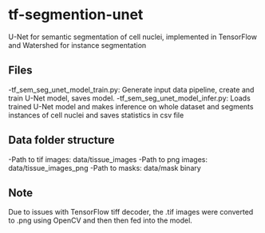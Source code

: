 # tf-segmention-unet
U-Net for semantic segmentation of cell nuclei, implemented in TensorFlow and Watershed for instance segmentation
## Files
-tf_sem_seg_unet_model_train.py: Generate input data pipeline, create and train U-Net model, saves model.
-tf_sem_seg_unet_model_infer.py: Loads trained U-Net model and makes inference on whole dataset and segments instances of cell nuclei and saves statistics in csv file
## Data folder structure
-Path to tif images: data/tissue_images
-Path to png images: data/tissue_images_png
-Path to masks: data/mask binary
## Note
Due to issues with TensorFlow tiff decoder, the .tif images were converted to .png using OpenCV and then then fed into the model. 
